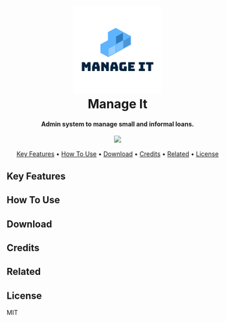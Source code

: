 
<h1 align="center">
  <br>
  <img src="https://github.com/nrubiano/manage-it/blob/main/app/img/logo.png?raw=true" alt="Manage-It" width="200">
  <br>
  Manage It
  <br>
</h1>

<h4 align="center">Admin system to manage small and informal loans.</h4>

<p align="center">  
  <a href="https://www.paypal.me/nrubianoa">
    <img src="https://img.shields.io/badge/$-donate-ff69b4.svg?maxAge=2592000&amp;style=flat">
  </a>
</p>

<p align="center">
  <a href="#key-features">Key Features</a> •
  <a href="#how-to-use">How To Use</a> •
  <a href="#download">Download</a> •
  <a href="#credits">Credits</a> •
  <a href="#related">Related</a> •
  <a href="#license">License</a>
</p>

## Key Features


## How To Use

## Download


## Credits


## Related


## License

MIT


